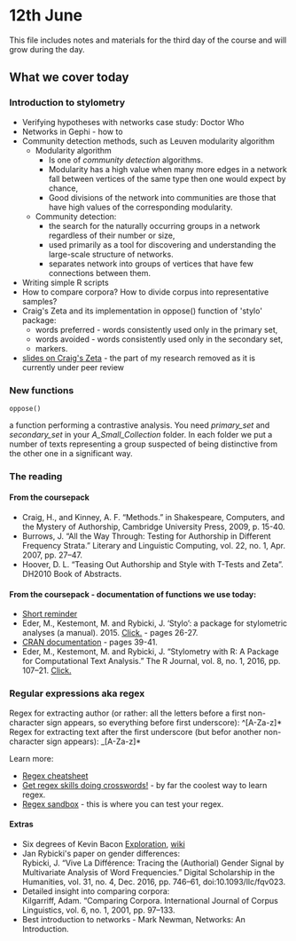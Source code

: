 # 12th June
This file includes notes and materials for the third day of the course and will grow during the day.
## What we cover today
  
### Introduction to stylometry
* Verifying hypotheses with networks case study: Doctor Who
* Networks in Gephi - how to
* Community detection methods, such as Leuven modularity algorithm
  * Modularity algorithm
    * Is one of *community detection* algorithms.
    * Modularity has a high value when many more edges in a network fall between vertices of the same type then one would expect by chance,
    * Good divisions of the network into communities are those that have high values of the corresponding modularity.
  * Community detection:
    * the search for the naturally occurring groups in a network regardless of their number or size,
    * used primarily as a tool for discovering and understanding the large-scale structure of networks.
    * separates network into groups of vertices that have few connections between them.
* Writing simple R scripts
* How to compare corpora? How to divide corpus into representative samples?
* Craig's Zeta and its implementation in oppose() function of 'stylo' package:
  * words preferred - words consistently used only in the primary set,
  * words avoided - words consistently used only in the secondary set,
  * markers.
* [slides on Craig's Zeta](https://github.com/JoannaBy/DHSI2019-Stylometry/blob/master/presentations/Comparing%20(groups%20of)%20texts.pdf) - the part of my research removed as it is currently under peer review

### New functions
```
oppose()  
```
a function performing a contrastive analysis. You need *primary_set* and *secondary_set* in your *A_Small_Collection* folder. In each folder we put a number of texts representing a group suspected of being distinctive from the other one in a significant way. 

### The reading
#### From the coursepack
* Craig, H., and Kinney, A. F. “Methods.” in Shakespeare, Computers, and the Mystery of Authorship, Cambridge University Press, 2009, p. 15-40.
* Burrows, J. “All the Way Through: Testing for Authorship in Different Frequency Strata.” Literary and Linguistic Computing, vol. 22, no. 1, Apr. 2007, pp. 27–47.
* Hoover, D. L. “Teasing Out Authorship and Style with T-Tests and Zeta”. DH2010 Book of Abstracts.

#### From the coursepack - documentation of functions we use today:
* [Short reminder](https://computationalstylistics.github.io/stylo_nutshell/#running-oppose)
* Eder, M., Kestemont, M. and Rybicki, J. ‘Stylo’: a package for stylometric analyses (a manual). 2015. [Click.](https://sites.google.com/site/computationalstylistics/stylo/stylo_howto.pdf?attredirects=1) - pages 26-27.
* [CRAN documentation](https://cran.r-project.org/web/packages/stylo/stylo.pdf) - pages 39-41.
* Eder, M., Kestemont, M. and Rybicki, J. “Stylometry with R: A Package for Computational Text Analysis.” The R Journal, vol. 8, no. 1, 2016, pp. 107–21. [Click.](https://journal.r-project.org/archive/2016/RJ-2016-007/RJ-2016-007.pdf) 

### Regular expressions aka regex
Regex for extracting author (or rather: all the letters before a first non-character sign appears, so everything before first underscore): ^[A-Za-z]*  
Regex for extracting text after the first underscore (but befor another non-character sign appears): \_[A-Za-z]*
  
Learn more:
* [Regex cheatsheet](https://medium.com/factory-mind/regex-tutorial-a-simple-cheatsheet-by-examples-649dc1c3f285)
* [Get regex skills doing crosswords!](https://regexcrossword.com/) - by far the coolest way to learn regex.  
* [Regex sandbox](https://regex101.com/) - this is where you can test your regex.  


#### Extras
* Six degrees of Kevin Bacon [Exploration](http://www.sixdegreesoffrancisbacon.com/?ids=10000473&min_confidence=60&type=network), [wiki](https://en.wikipedia.org/wiki/Six_Degrees_of_Kevin_Bacon)
* Jan Rybicki's paper on gender differences:  
Rybicki, J. “Vive La Différence: Tracing the (Authorial) Gender Signal by Multivariate Analysis of Word Frequencies.” Digital Scholarship in the Humanities, vol. 31, no. 4, Dec. 2016, pp. 746–61, doi:10.1093/llc/fqv023.
* Detailed insight into comparing corpora:  
Kilgarriff, Adam. “Comparing Corpora. International Journal of Corpus Linguistics, vol. 6, no. 1, 2001, pp. 97–133.
* Best introduction to networks - Mark Newman, Networks: An Introduction.



